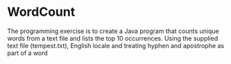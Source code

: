 # WordCount
The programming exercise is to create a Java program that counts unique words from a text file and lists the top 10 occurrences. Using the supplied text file (tempest.txt), English locale and treating hyphen and apostrophe as part of a word
